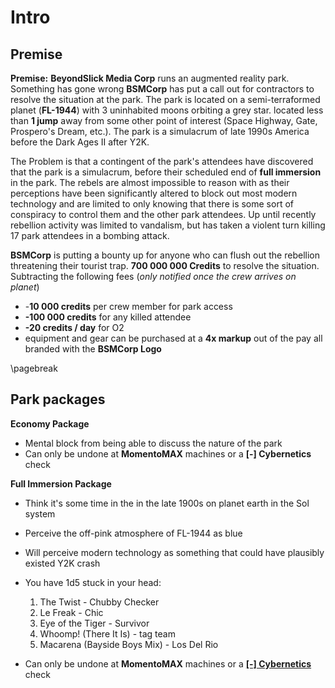 # Intro



## Premise

**Premise:** **BeyondSlick Media Corp** runs an augmented reality park. Something has gone wrong **BSMCorp** has put a call out for contractors to resolve the situation at the park. The park is located on a semi-terraformed planet (**FL-1944**) with 3 uninhabited moons orbiting a grey star. located less than **1 jump** away from some other point of interest (Space Highway, Gate, Prospero's Dream, etc.). The park is a simulacrum of late 1990s America before the Dark Ages II after Y2K.

The Problem is that a contingent of the park's attendees have discovered that the park is a simulacrum, before their scheduled end of **full immersion** in the park. The rebels are almost impossible to reason with as their perceptions have been significantly altered to block out most modern technology and are limited to only knowing that there is some sort of conspiracy to control them and the other park attendees. Up until recently rebellion activity was limited to vandalism, but has taken a violent turn killing 17 park attendees in a bombing attack.

**BSMCorp** is putting a bounty up for anyone who can flush out the rebellion threatening their tourist trap. **700 000 000 Credits** to resolve the situation. Subtracting the following fees (*only notified once the crew arrives on planet*)

* -**10 000 credits** per crew member for park access
* **-100 000 credits** for any killed attendee
* **-20 credits / day** for O2
* equipment and gear can be purchased at a **4x markup** out of the pay all branded with the **BSMCorp Logo**

\pagebreak

## Park packages

**Economy Package**

* Mental block from being able to discuss the nature of the park
* Can only be undone at **MomentoMAX** machines or a **[-] Cybernetics** check

**Full Immersion Package**

* Think it's some time in the in the late 1900s on planet earth in the Sol system

* Perceive the off-pink atmosphere of FL-1944 as blue

* Will perceive modern technology as something that could have plausibly existed Y2K crash

* You have 1d5 stuck in your head:

  1. The Twist - Chubby Checker
  2. Le Freak - Chic
  3. Eye of the Tiger - Survivor
  4. Whoomp! (There It Is) - tag team
  5. Macarena (Bayside Boys Mix) - Los Del Rio

* Can only be undone at **MomentoMAX** machines or a **<u>[-] Cybernetics</u>** check

